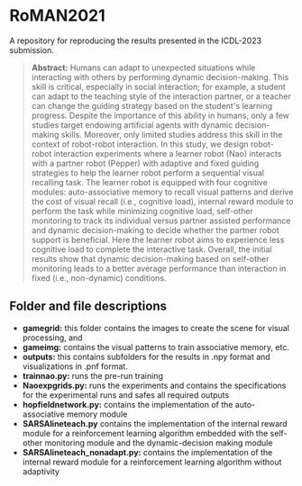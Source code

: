 # RoMAN2021
A repository for reproducing the results presented in the ICDL-2023 submission.

> **Abstract:**  Humans can adapt to unexpected situations while interacting with others by performing dynamic decision-making. This skill is critical, especially in social interaction; for example, a student can adapt to the teaching style of the interaction partner, or a teacher can change the guiding strategy based on the student's learning progress. Despite the importance of this ability in humans, only a few studies target endowing artificial agents with dynamic decision-making skills. Moreover, only limited studies address this skill in the context of robot-robot interaction. In this study, we design robot-robot interaction experiments where a learner robot (Nao) interacts with a partner robot (Pepper) with adaptive and fixed guiding strategies to help the learner robot perform a sequential visual recalling task. The learner robot is equipped with four cognitive modules: auto-associative memory to recall visual patterns and derive the cost of visual recall (i.e., cognitive load), internal reward module to perform the task while minimizing cognitive load, self-other monitoring to track its individual versus partner assisted performance and dynamic decision-making to decide whether the partner robot support is beneficial. Here the learner robot aims to experience less cognitive load to complete the interactive task. Overall, the initial results show that dynamic decision-making based on self-other monitoring leads to a better average performance than interaction in fixed (i.e., non-dynamic) conditions.

## Folder and file descriptions
+ **gamegrid:** this folder contains the images to create the scene for visual processing, and
+ **gameimg:** contains the visual patterns to train associative memory, etc.   
+ **outputs:** this contains subfolders for the results in .npy format and visualizations in .pnf format.
+ **trainnao.py:** runs the pre-run training
+ **Naoexpgrids.py:** runs the experiments and contains the specifications for the experimental runs and safes all required outputs
+ **hopfieldnetwork.py:** contains the implementation of the auto-associative memory module
+ **SARSAlineteach.py** contains the implementation of the internal reward module for a reinforcement learning algorithm embedded with the self-other monitoring module and the dynamic-decision making module
+ **SARSAlineteach_nonadapt.py:** contains the implementation of the internal reward module for a reinforcement learning algorithm without adaptivity
